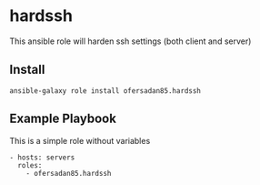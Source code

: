 # hardssh

This ansible role will harden ssh settings (both client and server)

## Install

    ansible-galaxy role install ofersadan85.hardssh

## Example Playbook

This is a simple role without variables

    - hosts: servers
      roles:
        - ofersadan85.hardssh
